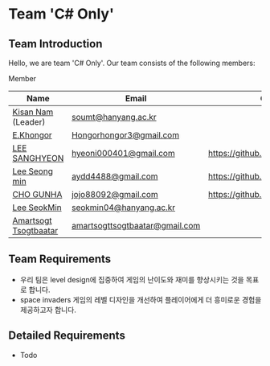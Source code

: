 # Team 'C# Only' 
## Team Introduction
Hello, we are team 'C# Only'. Our team consists of the following members:

Member

| Name                                             | Email                   | Github Address                               |
|--------------------------------------------------|-------------------------|----------------------------------------------|
| [Kisan Nam](https://github.com/soumt-r) (Leader) | soumt@hanyang.ac.kr     |                                              |
| [E.Khongor]()                                    | Hongorhongor3@gmail.com |                                              |
| [LEE SANGHYEON]()                                | hyeoni000401@gmail.com  |      https://github.com/rudwnl               |
| [Lee Seong min]()                                | aydd4488@gmail.com      |  https://github.com/lookback03/lookback03     |
| [CHO GUNHA]()                                    | jojo88092@gmail.com     |  https://github.com/GUNHA96                  |
| [Lee SeokMin]()                                  | seokmin04@hanyang.ac.kr |                                              |
| [Amartsogt Tsogtbaatar]()                        | amartsogttsogtbaatar@gmail.com |                                       |

## Team Requirements
- 우리 팀은 level design에 집중하여 게임의 난이도와 재미를 향상시키는 것을 목표로 합니다.
- space invaders 게임의 레벨 디자인을 개선하여 플레이어에게 더 흥미로운 경험을 제공하고자 합니다.

## Detailed Requirements
- Todo
